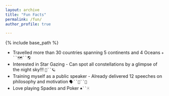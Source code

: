 ```yaml
---
layout: archive
title: "Fun Facts"
permalink: /fun/
author_profile: true

---
```


{% include base_path %}

* Travelled more than 30 countries spanning 5 continents and 4 Oceans `✈️``🗺``🌎`
* Interested in Star Gazing - Can spot all constellations by a glimpse of the night sky!!! `🌃``🪐`
* Training myself as a public speaker - Already delivered 12 speeches on philosophy and motivation `🗣``📣``🎤`
* Love playing Spades and Poker `♠️``🃏` 